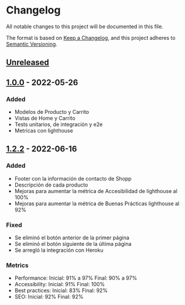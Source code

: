 # Changelog

All notable changes to this project will be documented in this file.

The format is based on [Keep a Changelog](https://keepachangelog.com/en/1.0.0/),
and this project adheres to [Semantic Versioning](https://semver.org/spec/v2.0.0.html).

## [Unreleased]

## [1.0.0] - 2022-05-26

### Added

-   Modelos de Producto y Carrito
-   Vistas de Home y Carrito
-   Tests unitarios, de integración y e2e
-   Metricas con lighthouse

[unreleased]: https://github.com/frlp-utn-ingsoft/shopp/compare/v1.0.0...HEAD
[1.0.0]: https://github.com/frlp-utn-ingsoft/shopp/releases/tag/v1.0.0

## [1.2.2] - 2022-06-16

### Added

-   Footer con la información de contacto de Shopp
-   Descripción de cada producto
-   Mejoras para aumentar la métrica de Accesibilidad de lighthouse al 100%
-   Mejoras para aumentar la métrica de Buenas Prácticas lighthouse al 92%

### Fixed

-   Se eliminó el botón anterior de la primer página
-   Se eliminó el botón siguiente de la última página
-   Se arregló la integración con Heroku

### Metrics

-   Performance: 
    Inicial: 91% a 97%
    Final: 90% a 97%
-   Accessibility:
    Inicial: 91% 
    Final: 100%
-   Best practices:
    Inicial: 83%
    Final: 92%
-   SEO:
    Inicial: 92% 
    Final: 92%

[1.2.2]: https://github.com/Noceloni/shopp/releases/tag/v1.2.2
